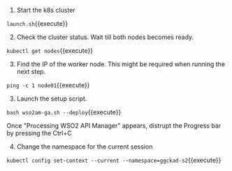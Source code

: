 
1) Start the k8s cluster

`launch.sh`{{execute}}

2) Check the cluster status. Wait till both nodes becomes ready.

`kubectl get nodes`{{execute}}

3) Find the IP of the worker node. This might be required when running the next step.

`ping -c 1 node01`{{execute}}

3) Launch the setup script.

`bash wso2am-ga.sh --deploy`{{execute}}

Once "Processing WSO2 API Manager" appears, distrupt the Progress bar by pressing the Ctrl+C

4) Change the namespace for the current session

`kubectl config set-context --current --namespace=ggckad-s2`{{execute}}

